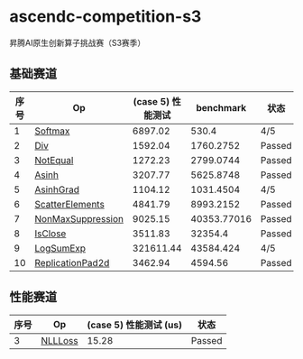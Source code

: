 # ascendc-competition-s3
昇腾AI原生创新算子挑战赛（S3赛季）

## 基础赛道

| 序号 | Op | (case 5) 性能测试 | benchmark | 状态 |
| ----- | ----- | ----- | ----- | ----- |
| 1 | [Softmax](basic/softmax/README.md) | 6897.02 | 530.4 | 4/5 |
| 2 | [Div](basic/div/README.md) | 1592.04 | 1760.2752 | Passed |
| 3 | [NotEqual](basic/not_equal/README.md) | 1272.23 | 2799.0744 | Passed |
| 4 | [Asinh](basic/asinh/README.md) | 3207.77 | 5625.8748 | Passed |
| 5 | [AsinhGrad](basic/asinh_grad/README.md) | 1104.12 | 1031.4504 | 4/5 |
| 6 | [ScatterElements](basic/scatter_elements/README.md) | 4841.79 | 8993.2152 | Passed |
| 7 | [NonMaxSuppression](basic/non_max_suppression/README.md) | 9025.15 | 40353.77016 | Passed |
| 8 | [IsClose](basic/is_close/README.md) | 3511.83 | 32354.4 | Passed |
| 9 | [LogSumExp](basic/logsum_exp/README.md) | 321611.44 | 43584.424 | 4/5 |
| 10 | [ReplicationPad2d](basic/replication_pad2d/README.md) | 3462.94 | 4594.56 | Passed |

## 性能赛道

| 序号 | Op | (case 5) 性能测试 (us) | 状态 |
| ----- | ----- | ----- | ----- |
| 3 | [NLLLoss](perf/nll_loss/README.md) | 15.28 | Passed |